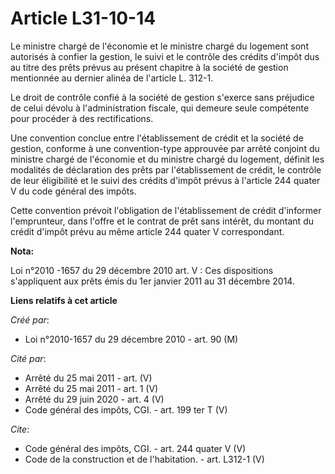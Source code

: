 # Article L31-10-14

Le ministre chargé de l'économie et le ministre chargé du logement sont autorisés à confier la gestion, le suivi et le
contrôle des crédits d'impôt dus au titre des prêts prévus au présent chapitre à la société de gestion mentionnée au dernier
alinéa de l'article L. 312-1. 

Le droit de contrôle confié à la société de gestion s'exerce sans préjudice de celui dévolu à l'administration fiscale, qui
demeure seule compétente pour procéder à des rectifications. 

Une convention conclue entre l'établissement de crédit et la société de gestion, conforme à une convention-type approuvée par
arrêté conjoint du ministre chargé de l'économie et du ministre chargé du logement, définit les modalités de déclaration des
prêts par l'établissement de crédit, le contrôle de leur éligibilité et le suivi des crédits d'impôt prévus à l'article 244
quater V du code général des impôts. 

Cette convention prévoit l'obligation de l'établissement de crédit d'informer l'emprunteur, dans l'offre et le contrat de
prêt sans intérêt, du montant du crédit d'impôt prévu au même article 244 quater V correspondant.

**Nota:**

Loi n°2010 -1657 du 29 décembre 2010 art. V : Ces dispositions s'appliquent aux prêts émis du 1er janvier 2011 au 31 décembre
2014.

**Liens relatifs à cet article**

_Créé par_:

  - Loi n°2010-1657 du 29 décembre 2010 - art. 90 (M)

_Cité par_:

  - Arrêté du 25 mai 2011 - art. (V)
  - Arrêté du 25 mai 2011 - art. 1 (V)
  - Arrêté du 29 juin 2020 - art. 4 (V)
  - Code général des impôts, CGI. - art. 199 ter T (V)

_Cite_:

  - Code général des impôts, CGI. - art. 244 quater V (V)
  - Code de la construction et de l'habitation. - art. L312-1 (V)
